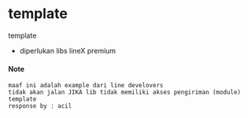 # template
template
- diperlukan libs lineX premium
#### Note
```
maaf ini adalah example dari line develovers
tidak akan jalan JIKA lib tidak memiliki akses pengiriman (module) template
response by : acil
```
